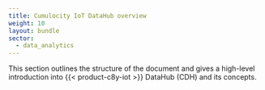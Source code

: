 ```yaml
---
title: Cumulocity IoT DataHub overview
weight: 10
layout: bundle
sector:
  - data_analytics
---
```


This section outlines the structure of the document and gives a high-level introduction into {{< product-c8y-iot >}} DataHub (CDH) and its concepts.

